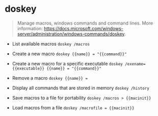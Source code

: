 # doskey
> Manage macros, windows commands and command lines.
> More information: <https://docs.microsoft.com/windows-server/administration/windows-commands/doskey>.

- List available macros
`doskey /macros`

- Create a new macro
`doskey {{name}} = "{{command}}"`

- Create a new macro for a specific executable
`doskey /exename={{executable}} {{name}} = "{{command}}"`

- Remove a macro
`doskey {{name}} =`

- Display all commands that are stored in memory
`doskey /history`

- Save macros to a file for portability
`doskey /macros > {{macinit}}`

- Load macros from a file
`doskey /macrofile = {{macinit}}`
